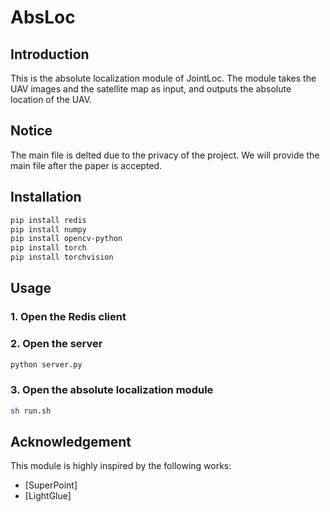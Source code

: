 # AbsLoc

## Introduction

This is the absolute localization module of JointLoc. The module takes the UAV images and the satellite map as input, and outputs the absolute location of the UAV.

## Notice

The main file is delted due to the privacy of the project. We will provide the main file after the paper is accepted.

## Installation

```bash
pip install redis
pip install numpy
pip install opencv-python
pip install torch
pip install torchvision

```

## Usage

### 1. Open the Redis client

### 2. Open the server

```bash
python server.py
```

### 3. Open the absolute localization module

```bash
sh run.sh
```

## Acknowledgement

This module is highly inspired by the following works:

- [SuperPoint]
- [LightGlue]
